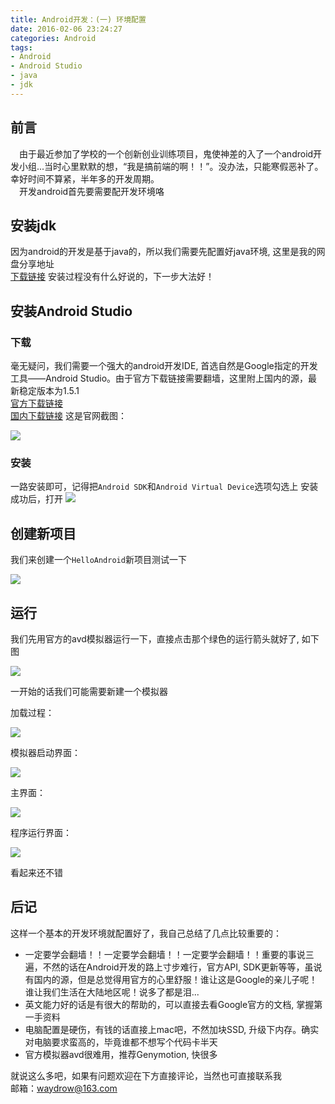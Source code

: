 ```yaml
---
title: Android开发：(一) 环境配置
date: 2016-02-06 23:24:27
categories: Android
tags:
- Android
- Android Studio
- java
- jdk
---
```


## 前言
&emsp;由于最近参加了学校的一个创新创业训练项目，鬼使神差的入了一个android开发小组...当时心里默默的想，“我是搞前端的啊！！”。没办法，只能寒假恶补了。幸好时间不算紧，半年多的开发周期。  
&emsp;开发android首先要需要配开发环境咯
<!-- more -->
## 安装jdk
因为android的开发是基于java的，所以我们需要先配置好java环境, 这里是我的网盘分享地址  
[下载链接](http://pan.baidu.com/s/1hrwHXzA)
安装过程没有什么好说的，下一步大法好！

## 安装Android Studio
### 下载
毫无疑问，我们需要一个强大的android开发IDE, 首选自然是Google指定的开发工具——Android Studio。由于官方下载链接需要翻墙，这里附上国内的源，最新稳定版本为1.5.1  
[官方下载链接](https://developer.android.com/sdk/index.html)  
[国内下载链接](http://pan.baidu.com/s/1nuhv3qp#path=%252F1.5.1)
这是官网截图：

![](http://7xqoa3.com1.z0.glb.clouddn.com/images%2Fandroid-develop.png)
### 安装
一路安装即可，记得把`Android SDK`和`Android Virtual Device`选项勾选上
安装成功后，打开
![](http://7xqoa3.com1.z0.glb.clouddn.com/images%2Fandroid-studio.png)

## 创建新项目
我们来创建一个`HelloAndroid`新项目测试一下

![](http://7xqoa3.com1.z0.glb.clouddn.com/images%2Fandroid-first-test.png)

## 运行
我们先用官方的avd模拟器运行一下，直接点击那个绿色的运行箭头就好了, 如下图

![](http://7xqoa3.com1.z0.glb.clouddn.com/images%2Favd-test.png)


一开始的话我们可能需要新建一个模拟器

加载过程：  

![](http://7xqoa3.com1.z0.glb.clouddn.com/images%2Floading.png)  


模拟器启动界面：  

![](http://7xqoa3.com1.z0.glb.clouddn.com/images%2Frunning.png)

主界面：  

![](http://7xqoa3.com1.z0.glb.clouddn.com/images%2Fview.png)

程序运行界面：  

![](http://7xqoa3.com1.z0.glb.clouddn.com/images%2Fhello-world.png)

看起来还不错

## 后记
这样一个基本的开发环境就配置好了，我自己总结了几点比较重要的：  
- 一定要学会翻墙！！一定要学会翻墙！！一定要学会翻墙！！重要的事说三遍，不然的话在Android开发的路上寸步难行，官方API, SDK更新等等，虽说有国内的源，但是总觉得用官方的心里舒服！谁让这是Google的亲儿子呢！谁让我们生活在大陆地区呢！说多了都是泪...   
- 英文能力好的话是有很大的帮助的，可以直接去看Google官方的文档, 掌握第一手资料  
- 电脑配置是硬伤，有钱的话直接上mac吧，不然加块SSD, 升级下内存。确实对电脑要求蛮高的，毕竟谁都不想写个代码卡半天  
- 官方模拟器avd很难用，推荐Genymotion, 快很多

就说这么多吧，如果有问题欢迎在下方直接评论，当然也可直接联系我  
邮箱：<waydrow@163.com>